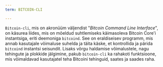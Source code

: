 ```yaml
---
term: BITCOIN-CLI

---
```

`Bitcoin-cli`, mis on akronüüm väljendist "*Bitcoin Command Line Interface*", on käsurea liides, mis on mõeldud suhtlemiseks käimasoleva Bitcoin Core'i instantsiga, eriti deemoniga `bitcoind`. See on eraldiseisev programm, mis annab kasutajale võimaluse suhelda ja täita käske, et kontrollida ja pärida `bitcoind` instantsi seisundit. Lisaks võrgu haldamise võimalustele, nagu tehingute ja plokkide jälgimine, pakub `bitcoin-cli` ka rahakoti funktsioone, mis võimaldavad kasutajatel teha Bitcoini tehinguid, saates ja saades raha.